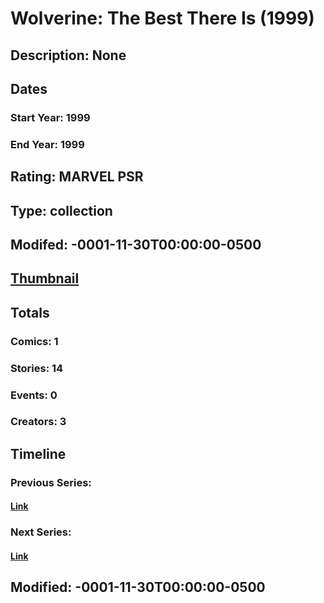 # Wolverine: The Best There Is (1999)
## Description: None
## Dates
### Start Year: 1999
### End Year: 1999
## Rating: MARVEL PSR
## Type: collection
## Modifed: -0001-11-30T00:00:00-0500
## [Thumbnail](http://i.annihil.us/u/prod/marvel/i/mg/e/b0/4bc66be26c0ab.jpg)
## Totals
### Comics: 1
### Stories: 14
### Events: 0
### Creators: 3
## Timeline
### Previous Series: 
#### [Link]()
### Next Series: 
#### [Link]()
## Modified: -0001-11-30T00:00:00-0500